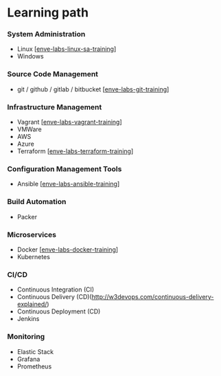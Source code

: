 # Learning path

### System Administration
- Linux [[enve-labs-linux-sa-training]]
- Windows

[enve-labs-linux-sa-training]: https://github.com/envelabs/enve-labs-linux-sa-training

### Source Code Management
- git / github / gitlab / bitbucket [[enve-labs-git-training]]

[enve-labs-git-training]: https://github.com/envelabs/enve-labs-git-training


### Infrastructure Management
- Vagrant [[enve-labs-vagrant-training]]
- VMWare
- AWS
- Azure
- Terraform [[enve-labs-terraform-training]]

[enve-labs-vagrant-training]: https://github.com/envelabs/enve-labs-vagrant-training
[enve-labs-terraform-training]: https://github.com/envelabs/enve-labs-terraform-training

### Configuration Management Tools
- Ansible [[enve-labs-ansible-training]]

[enve-labs-ansible-training]: https://github.com/envelabs/enve-labs-ansible-training
### Build Automation
- Packer

### Microservices
- Docker [[enve-labs-docker-training]]
- Kubernetes

[enve-labs-docker-training]: https://github.com/envelabs/enve-labs-docker-training

### CI/CD
- Continuous Integration (CI)
- Continuous Delivery (CD)(http://w3devops.com/continuous-delivery-explained/)
- Continuous Deployment (CD)
- Jenkins

### Monitoring
- Elastic Stack
- Grafana
- Prometheus
